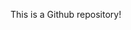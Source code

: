 This is a Github repository!

<!---
frankshenaws/frankshenaws is a ✨ special ✨ repository because its `README.md` (this file) appears on your GitHub profile.
You can click the Preview link to take a look at your changes.
--->
